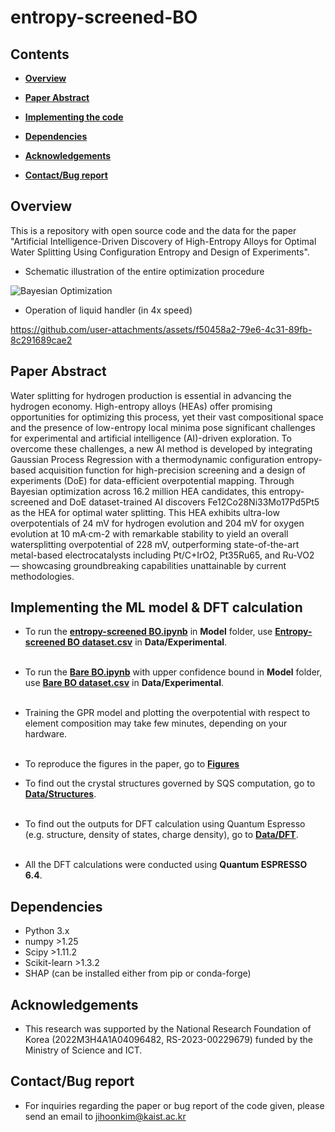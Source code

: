 # entropy-screened-BO

## Contents
+ **[Overview](https://github.com/jihoonkim2000/entropy-screened-BO/tree/main?tab=readme-ov-file#overview)**

+ **[Paper Abstract](https://github.com/jihoonkim2000/entropy-screened-BO/tree/main?tab=readme-ov-file#paper-abstract)**
  

+ **[Implementing the code](https://github.com/jihoonkim2000/entropy-screened-BO/tree/main?tab=readme-ov-file#implementing-the-ml-model--dft-calculation)**


+ **[Dependencies](https://github.com/jihoonkim2000/entropy-screened-BO/tree/main?tab=readme-ov-file#dependencies)**


+ **[Acknowledgements](https://github.com/jihoonkim2000/entropy-screened-BO/blob/main/README.md#acknowledgements)**


+ **[Contact/Bug report](https://github.com/jihoonkim2000/entropy-screened-BO/blob/main/README.md#contactbug-report)**
  
## Overview
This is a repository with open source code and the data for the paper "Artificial Intelligence-Driven Discovery of High-Entropy Alloys for Optimal Water Splitting Using Configuration Entropy and Design of Experiments". <br/>
+ Schematic illustration of the entire optimization procedure

![Bayesian Optimization](https://github.com/user-attachments/assets/2bbf421b-ab5e-47fa-9391-395da2577e90)

+ Operation of liquid handler (in 4x speed)
  
https://github.com/user-attachments/assets/f50458a2-79e6-4c31-89fb-8c291689cae2


## Paper Abstract
Water splitting for hydrogen production is essential in advancing the hydrogen economy. High-entropy alloys (HEAs) offer promising opportunities for optimizing this process, yet their vast compositional space and the presence of low-entropy local minima pose significant challenges for experimental and artificial intelligence (AI)-driven exploration. To overcome these challenges, a new AI method is developed by integrating Gaussian Process Regression with a thermodynamic configuration entropy-based acquisition function for high-precision screening and a design of experiments (DoE) for data-efficient overpotential mapping. Through Bayesian optimization across 16.2 million HEA candidates, this entropy-screened and DoE dataset-trained AI discovers Fe12Co28Ni33Mo17Pd5Pt5 as the HEA for optimal water splitting. This HEA exhibits ultra-low overpotentials of 24 mV for hydrogen evolution and 204 mV for oxygen evolution at 10 mA·cm-2 with remarkable stability to yield an overall watersplitting overpotential of 228 mV, outperforming state-of-the-art metal-based electrocatalysts including Pt/C+IrO2, Pt35Ru65, and Ru-VO2 — showcasing groundbreaking capabilities unattainable by current methodologies.


## Implementing the ML model & DFT calculation

+ To run the [**entropy-screened BO.ipynb**](https://github.com/jihoonkim2000/entropy-screened-BO/blob/main/Model/Entropy-screened%20BO.ipynb) in **Model** folder, use [**Entropy-screened BO dataset.csv**](https://github.com/jihoonkim2000/entropy-screened-BO/blob/main/Data/Experimental/Entropy-screened%20BO%20dataset.csv) in **Data/Experimental**.
<br/><br/>

+ To run the [**Bare BO.ipynb**](https://github.com/jihoonkim2000/entropy-screened-BO/blob/main/Model/Bare%20BO.ipynb) with upper confidence bound in **Model** folder, use [**Bare BO dataset.csv**](https://github.com/jihoonkim2000/entropy-screened-BO/blob/main/Data/Experimental/Bare%20BO%20dataset.csv) in **Data/Experimental**.
<br/><br/>

+ Training the GPR model and plotting the overpotential with respect to element composition may take few minutes, depending on your hardware.
<br/><br/>

+ To reproduce the figures in the paper, go to [**Figures**](Figures)

+ To find out the crystal structures governed by SQS computation, go to [**Data/Structures**](https://github.com/jihoonkim2000/entropy-screened-BO/tree/main/Data/Structures).
<br/><br/>

+ To find out the outputs for DFT calculation using Quantum Espresso (e.g. structure, density of states, charge density), go to [**Data/DFT**](Data/DFT).
<br/><br/>

+ All the DFT calculations were conducted using **Quantum ESPRESSO 6.4**. 

## Dependencies
+ Python 3.x <br/>
+ numpy >1.25 <br/>
+ Scipy >1.11.2 <br/>
+ Scikit-learn >1.3.2 <br/>
+ SHAP (can be installed either from pip or conda-forge) 

## Acknowledgements
+ This research was supported by the National Research Foundation of Korea (2022M3H4A1A04096482, RS-2023-00229679) funded by the Ministry of Science and ICT.


## Contact/Bug report
+ For inquiries regarding the paper or bug report of the code given, please send an email to jihoonkim@kaist.ac.kr
